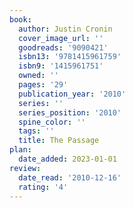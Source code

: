```yaml
---
book:
  author: Justin Cronin
  cover_image_url: ''
  goodreads: '9090421'
  isbn13: '9781415961759'
  isbn9: '1415961751'
  owned: ''
  pages: '29'
  publication_year: '2010'
  series: ''
  series_position: '2010'
  spine_color: ''
  tags: ''
  title: The Passage
plan:
  date_added: 2023-01-01
review:
  date_read: '2010-12-16'
  rating: '4'
---
```

